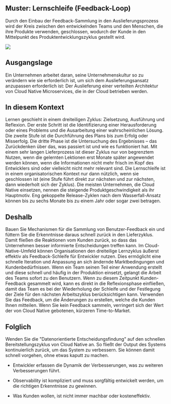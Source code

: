 ## Muster: Lernschleife (Feedback-Loop)

Durch den Einbau der Feedback-Sammlung in den Auslieferungsprozess wird der Kreis zwischen den entwickelnden Teams und den Menschen, die ihre Produkte verwenden, geschlossen, wodurch der Kunde in den Mittelpunkt des Produktentwicklungszyklus gestellt wird.

![](../_images/5e148523a18ed9397bac016d_69.%20Learning%20loop.png)

## Ausgangslage

Ein Unternehmen arbeitet daran, seine Unternehmenskultur so zu verändern wie sie erforderlich ist, um sich dem Auslieferungsansatz anzupassen erforderlich ist: Der Auslieferung einer verteilten Architektur von Cloud Native Microservices, die in der Cloud betrieben werden.

## In diesem Kontext

Lernen geschieht in einem dreiteiligen Zyklus:
Zielsetzung, Ausführung und Reflexion.
Der erste Schritt ist die Identifizierung einer Herausforderung oder eines Problems und die Ausarbeitung einer wahrscheinlichen Lösung.
Die zweite Stufe ist die Durchführung des Plans bis zum Erfolg oder Misserfolg.
Die dritte Phase ist die Untersuchung des Ergebnisses &ndash; das Zurückdenken über das, was passiert ist und wie es funktioniert hat.
Mit einem sehr langen Lieferprozess ist dieser Zyklus nur von begrenztem Nutzen, wenn die gelernten Lektionen erst Monate später angewendet werden können, wenn die Informationen nicht mehr frisch im Kopf des Entwicklers sind oder vielleicht nicht mehr relevant sind.
Die Lernschleife ist in einem organisatorischen Kontext nur dann nützlich, wenn sie geschlossen ist (eine Stufe führt direkt zur nächsten und zur nächsten, dann wiederholt sich der Zyklus).
Die meisten Unternehmen, die Cloud Native einsetzen, nennen die steigende Produktgeschwindigkeit als ihr Hauptmotiv.
Eng gekoppelte Release-Zyklen nach dem Wasserfall-Ansatz können bis zu sechs Monate bis zu einem Jahr oder sogar zwei betragen.

## Deshalb

Bauen Sie Mechanismen für die Sammlung von Benutzer-Feedback ein und füttern Sie die Erkenntnisse daraus schnell zurück in den Lieferzyklus. Damit fließen die Reaktionen vom Kunden zurück, so dass das Unternehmen besser informierte Entscheidungen treffen kann.
Im Cloud-Native-Umfeld können Organisationen den dreiteilige Lernzyklus äußerst effektiv als Feedback-Schleife für Entwickler nutzen.
Dies ermöglicht eine schnelle Iteration und Anpassung an sich ändernde Marktbedingungen und Kundenbedürfnissen.
Wenn ein Team seinen Teil einer Anwendung erstellt und diese schnell und häufig in der Produktion einsetzt, gelangt die Arbeit des Teams sofort zu den Benutzern.
Wenn zu diesem Zeitpunkt Kunden-Feedback gesammelt wird, kann es direkt in die Reflexionsphase einfließen, damit das Team es bei der Wiederholung der Schleife und der Festlegung der Ziele für den nächsten Arbeitszyklus berücksichtigen kann.
Verwenden Sie das Feedback, um die Änderungen zu erstellen, welche die Kunden Ihnen mitteilen.
Wenn Sie kein Feedback sammeln, verringert sich der Wert der von Cloud Native gebotenen, kürzeren Time-to-Market.

## Folglich

Wenden Sie die "Datenorientierte Entscheidungsfindung" auf den schnellen Bereitstellungszyklus von Cloud Native an. So fließt der Output des Systems kontinuierlich zurück, um das System zu verbessern. Sie können damit schnell vorgehen, ohne etwas kaputt zu machen.

+ Entwickler erfassen die Dynamik der Verbesserungen, was zu weiteren Verbesserungen führt.

- Observability ist kompliziert und muss sorgfältig entwickelt werden, um die richtigen Erkenntnisse zu gewinnen.

- Was Kunden wollen, ist nicht immer machbar oder kosteneffektiv.

